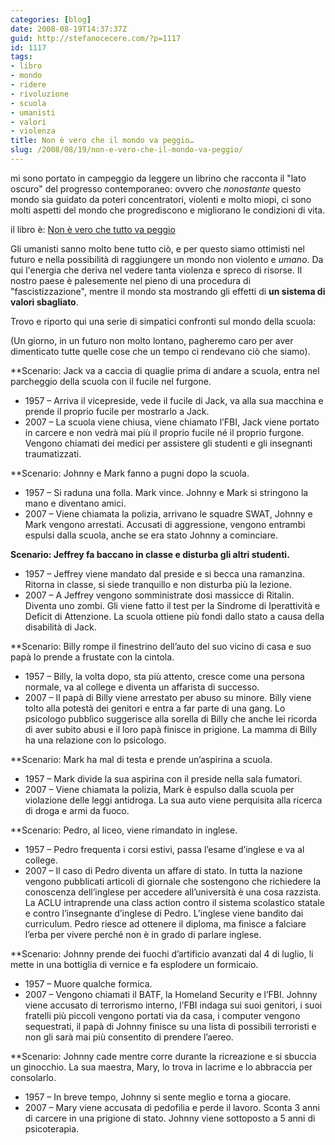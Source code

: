```yaml
---
categories: [blog]
date: 2008-08-19T14:37:37Z
guid: http://stefanocecere.com/?p=1117
id: 1117
tags:
- libro
- mondo
- ridere
- rivoluzione
- scuola
- umanisti
- valori
- violenza
title: Non è vero che il mondo va peggio…
slug: /2008/08/19/non-e-vero-che-il-mondo-va-peggio/
---
```


mi sono portato in campeggio da leggere un librino che racconta il "lato oscuro" del progresso contemporaneo: ovvero che _nonostante_ questo mondo sia guidato da poteri concentratori, violenti e molto miopi, ci sono molti aspetti del mondo che progrediscono e migliorano le condizioni di vita.
  
il libro è: [Non è vero che tutto va peggio](http://www.commercioetico.it/libri/librijacopo/non-e-vero.html)

Gli umanisti sanno molto bene tutto ciò, e per questo siamo ottimisti nel futuro e nella possibilità di raggiungere un mondo non violento e _umano_. Da qui l'energia che deriva nel vedere tanta violenza e spreco di risorse. Il nostro paese è palesemente nel pieno di una procedura di "fascistizzazione", mentre il mondo sta mostrando gli effetti di **un sistema di valori sbagliato**.

Trovo e riporto qui una serie di simpatici confronti sul mondo della scuola:

(Un giorno, in un futuro non molto lontano, pagheremo caro per aver dimenticato tutte quelle cose che un tempo ci rendevano ciò che siamo).

**Scenario: Jack va a caccia di quaglie prima di andare a scuola, entra nel parcheggio della scuola con il fucile nel furgone.</p> 

- <span style="font-weight: normal">1957 – Arriva il vicepreside, vede il fucile di Jack, va alla sua macchina e prende il proprio fucile per mostrarlo a Jack.</span>
- <span style="font-weight: normal">2007 – La scuola viene chiusa, viene chiamato l’FBI, Jack viene portato in carcere e non vedrà mai più il proprio fucile né il proprio furgone. Vengono chiamati dei medici per assistere gli studenti e gli insegnanti traumatizzati.</span>

</strong>

**Scenario: Johnny e Mark fanno a pugni dopo la scuola.</p> 

- <span style="font-weight: normal">1957 – Si raduna una folla. Mark vince. Johnny e Mark si stringono la mano e diventano amici.</span>
- <span style="font-weight: normal">2007 – Viene chiamata la polizia, arrivano le squadre SWAT, Johnny e Mark vengono arrestati. Accusati di aggressione, vengono entrambi espulsi dalla scuola, anche se era stato Johnny a cominciare.</span>

</strong>

**Scenario: Jeffrey fa baccano in classe e disturba gli altri studenti.**

- 1957 – Jeffrey viene mandato dal preside e si becca una ramanzina. Ritorna in classe, si siede tranquillo e non disturba più la lezione.
- 2007 – A Jeffrey vengono somministrate dosi massicce di Ritalin. Diventa uno zombi. Gli viene fatto il test per la Sindrome di Iperattività e Deficit di Attenzione. La scuola ottiene più fondi dallo stato a causa della disabilità di Jack.

**Scenario: Billy rompe il finestrino dell’auto del suo vicino di casa e suo papà lo prende a frustate con la cintola.</p> 

- <span style="font-weight: normal">1957 – Billy, la volta dopo, sta più attento, cresce come una persona normale, va al college e diventa un affarista di successo.</span>
- <span style="font-weight: normal">2007 – Il papà di Billy viene arrestato per abuso su minore. Billy viene tolto alla potestà dei genitori e entra a far parte di una gang. Lo psicologo pubblico suggerisce alla sorella di Billy che anche lei ricorda di aver subito abusi e il loro papà finisce in prigione. La mamma di Billy ha una relazione con lo psicologo.</span>

</strong>

**Scenario: Mark ha mal di testa e prende un’aspirina a scuola.</p> 

- <span style="font-weight: normal">1957 – Mark divide la sua aspirina con il preside nella sala fumatori.</span>
- <span style="font-weight: normal">2007 – Viene chiamata la polizia, Mark è espulso dalla scuola per violazione delle leggi antidroga. La sua auto viene perquisita alla ricerca di droga e armi da fuoco.</span>

</strong>

**Scenario: Pedro, al liceo, viene rimandato in inglese.</p> 

- <span style="font-weight: normal">1957 – Pedro frequenta i corsi estivi, passa l’esame d’inglese e va al college.</span>
- <span style="font-weight: normal">2007 – Il caso di Pedro diventa un affare di stato. In tutta la nazione vengono pubblicati articoli di giornale che sostengono che richiedere la conoscenza dell’inglese per accedere all’università è una cosa razzista. La ACLU intraprende una class action contro il sistema scolastico statale e contro l’insegnante d’inglese di Pedro. L’inglese viene bandito dai curriculum. Pedro riesce ad ottenere il diploma, ma finisce a falciare l’erba per vivere perché non è in grado di parlare inglese.</span>

</strong>

**Scenario: Johnny prende dei fuochi d’artificio avanzati dal 4 di luglio, li mette in una bottiglia di vernice e fa esplodere un formicaio.</p> 

- <span style="font-weight: normal">1957 – Muore qualche formica.</span>
- <span style="font-weight: normal">2007 – Vengono chiamati il BATF, la Homeland Security e l’FBI. Johnny viene accusato di terrorismo interno, l’FBI indaga sui suoi genitori, i suoi fratelli più piccoli vengono portati via da casa, i computer vengono sequestrati, il papà di Johnny finisce su una lista di possibili terroristi e non gli sarà mai più consentito di prendere l’aereo.</span>

</strong>

**Scenario: Johnny cade mentre corre durante la ricreazione e si sbuccia un ginocchio. La sua maestra, Mary, lo trova in lacrime e lo abbraccia per consolarlo.</p> 

- <span style="font-weight: normal">1957 – In breve tempo, Johnny si sente meglio e torna a giocare.</span>
- <span style="font-weight: normal">2007 – Mary viene accusata di pedofilia e perde il lavoro. Sconta 3 anni di carcere in una prigione di stato. Johnny viene sottoposto a 5 anni di psicoterapia.</span>

</strong>
